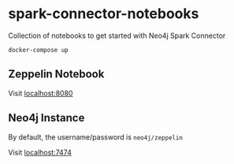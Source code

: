# spark-connector-notebooks
Collection of notebooks to get started with Neo4j Spark Connector


```
docker-compose up
```

## Zeppelin Notebook

Visit [localhost:8080](http://localhost:8080)

## Neo4j Instance

By default, the username/password is `neo4j/zeppelin`

Visit [localhost:7474](http://localhost:7474)

